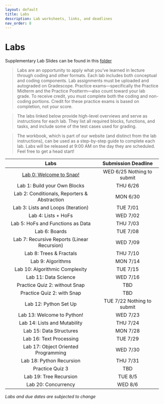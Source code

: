 ```yaml
---
layout: default
title: Labs
description: Lab worksheets, links, and deadlines
nav_order: 8
---
```

# Labs

Supplementary Lab Slides can be found in this [folder](https://drive.google.com/drive/folders/1Hoxs9rcVy3Gh4F1ze6SyTOwq2cpjJMgh?usp=drive_link)

>Labs are an opportunity to apply what you’ve learned in lecture through coding and other formats. Each lab includes both conceptual and coding components. Lab assignments must be uploaded and autograded on Gradescope. Practice exams—specifically the Practice Midterm and the Practice Postterm—also count toward your lab grade. To receive credit, you must complete both the coding and non-coding portions. Credit for these practice exams is based on completion, not your score.

>The labs linked below provide high-level overviews and serve as instructions for each lab. They list all required blocks, functions, and tasks, and include some of the test cases used for grading.

> The workbook, which is part of our website (and distinct from the lab instructions), can be used as a step-by-step guide to complete each lab. Labs will be released at 9:00 AM on the day they are scheduled. Feel free to get a head start!

<!-- /_labs/lab##.md -->

| Labs                                       | Submission Deadline       |
| :----:                                     | :----:                     |
| [Lab 0: Welcome to Snap!]()                    | WED 6/25 Nothing to submit |
| Lab 1: Build your Own Blocks                   | THU 6/26 |
| Lab 2: Conditionals, Reporters & Abstraction   | MON 6/30 |
| Lab 3: Lists and Loops (Iteration)        | TUE 7/01 |
| Lab 4: Lists + HoFs       |WED 7/02 |
| Lab 5: HoFs and Functions as Data      | THU 7/03 |
| Lab 6: Boards     | TUE 7/08 |
| Lab 7: Recursive Reports (Linear Recursion)     | WED 7/09 |
| Lab 8: Trees & Fractals  | THU 7/10 |
| Lab 9: Algorithms  | MON 7/14 |
| Lab 10: Algorithmic Complexity  | TUE 7/15 |
| Lab 11: Data Science | WED 7/16 |
| Practice Quiz 2: without Snap | TBD |
| Practice Quiz 2: with Snap | TBD |
| Lab 12: Python Set Up | TUE 7/22 Nothing to submit|
| Lab 13: Welcome to Python! | WED 7/23 |
| Lab 14: Lists and Mutability | THU 7/24 |
| Lab 15: Data Structures | MON 7/28 |
| Lab 16: Text Processing | TUE 7/29 |
| Lab 17: Object Oriented Programming | WED 7/30 |
| Lab 18: Python Recursion | THU 7/31 |
| Practice Quiz 3  | TBD |
| Lab 19: Tree Recursion | TUE 8/5 |
| Lab 20: Concurrency | WED 8/6 |

*Labs and due dates are subjected to change*






















